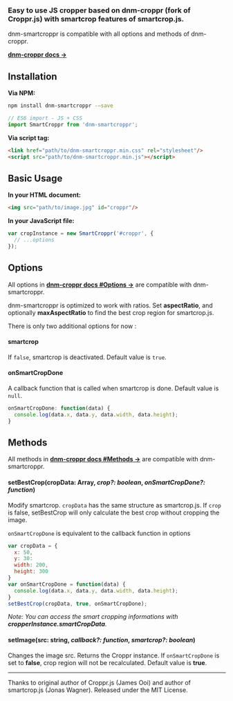 ### Easy to use JS cropper based on dnm-croppr (fork of Croppr.js) with smartcrop features of smartcrop.js.

dnm-smartcroppr is compatible with all options and methods of dnm-croppr.

**[dnm-croppr docs →](https://github.com/devdanim/dnm-croppr)**


## Installation

**Via NPM:**

```bash
npm install dnm-smartcroppr -—save
```

```javascript
// ES6 import - JS + CSS
import SmartCroppr from 'dnm-smartcroppr';
```


**Via script tag:**

```html
<link href="path/to/dnm-smartcroppr.min.css" rel="stylesheet"/>
<script src="path/to/dnm-smartcroppr.min.js"></script>
```


## Basic Usage

**In your HTML document:**

```html
<img src="path/to/image.jpg" id="croppr"/>
```

**In your JavaScript file:**

```javascript
var cropInstance = new SmartCroppr('#croppr', {
  // ...options
});
```



## Options

All options in **[dnm-croppr docs #Options →](https://github.com/devdanim/dnm-croppr#Options)** are compatible with dnm-smartcroppr. 

dnm-smartcroppr is optimized to work with ratios. Set **aspectRatio**, and optionally **maxAspectRatio** to find the best crop region for smartcrop.js.


There is only two additional options for now :

#### **smartcrop**

If `false`, smartcrop is deactivated. Default value is `true`.

#### **onSmartCropDone**

A callback function that is called when smartcrop is done. Default value is `null`.

```javascript
onSmartCropDone: function(data) {
  console.log(data.x, data.y, data.width, data.height);
}
```



## Methods

All methods in **[dnm-croppr docs #Methods →](https://github.com/devdanim/dnm-croppr#Methods)** are compatible with dnm-smartcroppr. 

#### setBestCrop(cropData: Array, _crop?: boolean_, _onSmartCropDone?: function_)

Modify smartcrop. `cropData` has the same structure as smartcrop.js. If `crop` is false, setBestCrop will only calculate the best crop without cropping the image.

`onSmartCropDone` is equivalent to the callback function in options

```javascript
var cropData = {
  x: 50, 
  y: 30: 
  width: 200, 
  height: 300
}
var onSmartCropDone = function(data) {
  console.log(data.x, data.y, data.width, data.height);
}
setBestCrop(cropData, true, onSmartCropDone);
```

_Note: You can access the smart cropping informations with **cropperInstance.smartCropData**._


#### setImage(src: string, _callback?: function_, _smartcrop?: boolean_)

Changes the image src. Returns the Croppr instance. If `onSmartCropDone` is set to **false**, crop region will not be recalculated. Default value is **true**.



- - -

Thanks to original author of Croppr.js (James Ooi) and author of smartcrop.js (Jonas Wagner).
Released under the MIT License.

